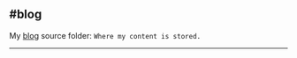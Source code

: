 #blog
---
My [blog](https://cynosures.github.io) source folder:  `Where my content is stored.`

---
